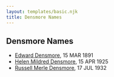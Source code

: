 ```yaml
---
layout: templates/basic.njk
title: Densmore Names
---
```

## Densmore Names
- [Edward Densmore](/people/7/75117844), 15 MAR 1891
- [Helen Mildred Densmore](/people/5/54702290), 15 APR 1925
- [Russell Merle Densmore](/people/4/47260456), 17 JUL 1932